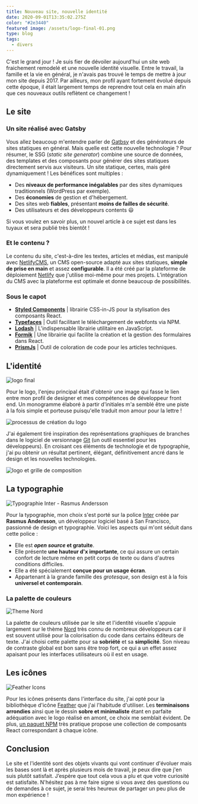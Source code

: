 ```yaml
---
title: Nouveau site, nouvelle identité
date: 2020-09-01T13:35:02.275Z
color: "#2e3440"
featured image: /assets/logo-final-01.png
type: blog
tags:
  - divers
---
```

C'est le grand jour ! Je suis fier de dévoiler aujourd'hui un site web fraichement remodelé et une nouvelle identité visuelle. Entre le travail, la famille et la vie en général, je n'avais pas trouvé le temps de mettre à jour mon site depuis 2017. Par ailleurs, mon profil ayant fortement évolué depuis cette époque, il était largement  temps de reprendre tout cela en main afin que ces nouveaux outils reflètent ce changement !

## Le site

### Un site réalisé avec Gatsby

Vous allez beaucoup m'entendre parler de [Gatbsy](https://www.gatsbyjs.org/) et des générateurs de sites statiques en général. Mais quelle est cette nouvelle technologie ? Pour résumer, le SSG (*static site generator*) combine une source de données, des templates et des composants pour générer des sites statiques directement servis aux visiteurs. Un site statique, certes, mais géré dynamiquement ! Les bénéfices sont multiples :

* Des **niveaux de performance inégalables** par des sites dynamiques traditionnels (WordPress par exemple).
* Des **économies** de gestion et d'hébergement.
* Des sites web **fiables**, présentant **moins de failles de sécurité**.
* Des utilisateurs et des développeurs contents 😃

Si vous voulez en savoir plus, un nouvel article à ce sujet est dans les tuyaux et sera publié très bientôt ! 

### Et le contenu ?

Le contenu du site, c'est-à-dire les textes, articles et médias, est manipulé avec [NetlifyCMS](https://www.netlifycms.org/), un CMS open-source adapté aux sites statiques, **simple de prise en main** et assez **configurable**. Il a été créé par la plateforme de déploiement [Netlify](https://www.netlify.com/) que j'utilise moi-même pour mes projets. L’intégration du CMS avec la plateforme est optimale et donne beaucoup de possibilités. 

### Sous le capot

* **[Styled Components](https://styled-components.com/)** | librairie CSS-in-JS pour la stylisation des composants React.
* **[Typefaces](https://github.com/KyleAMathews/typefaces)** | Outil facilitant le téléchargement de webfonts via NPM.
* **[Lodash](https://lodash.com/)** | L'indispensable librairie utilitaire en JavaScript.
* **[Formik](https://formik.org/)** | Une librairie qui facilite la création et la gestion des formulaires dans React. 
* **[PrismJs](https://prismjs.com/)** | Outil de coloration de code pour les articles techniques.

## L'identité

![logo final](../assets/logo-final-01.png "logo final")

Pour le logo, l'enjeu principal était d'obtenir une image qui fasse le lien  entre mon profil de designer et mes compétences de développeur front end. Un monogramme élaboré à partir d'initiales m'a semblé être une piste à la fois simple et porteuse puisqu'elle traduit mon amour pour la lettre ! 

![processus de création du logo](../assets/logo-pres-1-01.png "Présentation-logo-1")

J'ai également tiré inspiration des représentations graphiques de branches dans le logiciel de versionnage [Git](https://git-scm.com/) (un outil essentiel pour les développeurs). En croisant ces éléments de technologie et de typographie, j'ai pu obtenir un résultat pertinent, élégant, définitivement ancré dans le design et les nouvelles technologies.

![logo et grille de composition](../assets/logo-pres-2-01.png "Présentation-logo-2")

## La typographie

![Typographie Inter - Rasmus Andersson](../assets/Inter.png "Inter")

Pour la typographie, mon choix s'est porté sur la police [Inter](https://rsms.me/inter/) créée par **Rasmus Andersson**, un développeur logiciel basé à San Francisco, passionné de design et typographie. Voici les aspects qui m'ont séduit dans cette police :

* Elle est ***open source* et gratuite**.
* Elle présente **une hauteur d'x importante**, ce qui assure un certain confort de lecture même en petit corps de texte ou dans d'autres conditions difficiles.
* Elle a été spécialement **conçue pour un usage écran**.
* Appartenant à la grande famille des *grotesque*, son design est à la fois **universel et contemporain**.

### La palette de couleurs

![Theme Nord](../assets/Nord.png "Nord")

La palette de couleurs utilisée par le site et l'identité visuelle s'appuie largement sur le thème [Nord](https://www.nordtheme.com/) très connu de nombreux développeurs car il est souvent utilisé pour la colorisation du code dans certains éditeurs de texte. J'ai choisi cette palette pour sa **sobriété** et sa **simplicité**. Son niveau de contraste global est bon sans être trop fort, ce qui a un effet assez apaisant pour les interfaces utilisateurs où il est en usage. 

## Les icônes

![Feather Icons](../assets/Feather.png "Feather Icons")

Pour les icônes présents dans l'interface du site, j'ai opté pour la bibliothèque d'icône [Feather](https://feathericons.com/) que j'ai l'habitude d'utiliser. Les **terminaisons arrondies** ainsi que le dessin **sobre et minimaliste** étant en parfaite adéquation avec le logo réalisé en amont, ce choix me semblait évident. De plus, [un paquet NPM](https://github.com/feathericons/react-feather) très pratique propose une collection de composants React correspondant à chaque icône. 

## Conclusion

Le site et l'identité sont des objets vivants qui vont continuer d'évoluer mais les bases sont là et après plusieurs mois de travail, je peux dire que j'en suis plutôt satisfait. J’espère que tout cela vous a plu et que votre curiosité est satisfaite. N'hésitez pas à me faire signe si vous avez des questions ou de demandes à ce sujet, je serai très heureux de partager un peu plus de mon expérience !